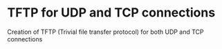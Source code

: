 # TFTP for UDP and TCP connections 
Creation of TFTP (Trivial file transfer protocol) for both UDP and TCP connections
